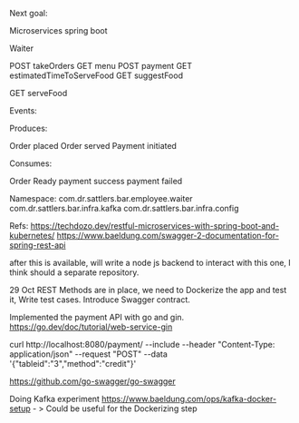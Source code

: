 Next goal:

Microservices spring boot 

Waiter

POST takeOrders
GET menu
POST payment
GET estimatedTimeToServeFood
GET suggestFood

GET serveFood

Events:

Produces:

Order placed
Order served
Payment initiated


Consumes:

Order Ready
payment success
payment failed

Namespace:
com.dr.sattlers.bar.employee.waiter
com.dr.sattlers.bar.infra.kafka
com.dr.sattlers.bar.infra.config

Refs:
https://techdozo.dev/restful-microservices-with-spring-boot-and-kubernetes/
https://www.baeldung.com/swagger-2-documentation-for-spring-rest-api

after this is available, will write a node js backend to interact with this one, I think should a separate repository.

29 Oct
REST Methods are in place, we need to Dockerize the app and test it, Write test cases. Introduce Swagger contract.

Implemented the payment API with go and gin.
https://go.dev/doc/tutorial/web-service-gin

curl http://localhost:8080/payment/ --include --header "Content-Type: application/json" --request "POST" --data '{"tableid":"3","method":"credit"}'

https://github.com/go-swagger/go-swagger

Doing Kafka experiment
https://www.baeldung.com/ops/kafka-docker-setup - > Could be useful for the Dockerizing step  